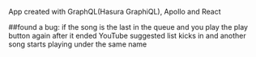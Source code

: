 App created with GraphQL(Hasura GraphiQL), Apollo and React

##found a bug:
if the song is the last in the queue and you play the play button again after it ended YouTube suggested list kicks in and another song starts playing under the same name
